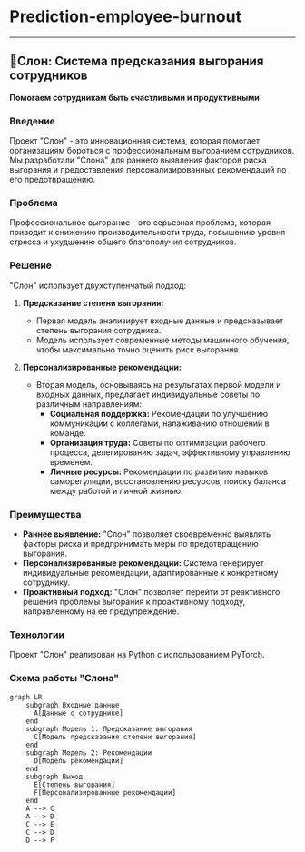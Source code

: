 # Prediction-employee-burnout

---

## 🐘Слон: Система предсказания выгорания сотрудников

**Помогаем сотрудникам быть счастливыми и продуктивными**

### Введение

Проект "Слон" - это инновационная система, которая помогает организациям бороться с профессиональным выгоранием сотрудников.  Мы разработали "Слона" для раннего выявления факторов риска выгорания и предоставления персонализированных рекомендаций по его предотвращению.

### Проблема

Профессиональное выгорание - это серьезная проблема, которая приводит к снижению производительности труда, повышению уровня стресса и ухудшению  общего благополучия сотрудников. 

### Решение

"Слон" использует двухступенчатый подход:

1. **Предсказание степени выгорания:** 
   * Первая модель анализирует входные данные и предсказывает степень выгорания сотрудника. 
   * Модель использует современные методы машинного обучения, чтобы максимально точно оценить риск выгорания.

2. **Персонализированные рекомендации:**
   * Вторая модель, основываясь на результатах первой модели и входных данных, предлагает индивидуальные советы по различным направлениям:
      * **Социальная поддержка:**  Рекомендации по улучшению коммуникации с коллегами, налаживанию  отношений в команде.
      * **Организация труда:** Советы по оптимизации рабочего процесса, делегированию задач, эффективному управлению временем.
      * **Личные ресурсы:**  Рекомендации по развитию навыков саморегуляции,  восстановлению ресурсов, поиску баланса между работой и личной жизнью.

### Преимущества

* **Раннее выявление:**  "Слон" позволяет своевременно выявлять  факторы риска и предпринимать меры по предотвращению выгорания.
* **Персонализированные рекомендации:**  Система генерирует индивидуальные рекомендации, адаптированные к  конкретному  сотруднику.
* **Проактивный подход:**  "Слон"  позволяет  перейти от  реактивного  решения  проблемы  выгорания к  проактивному  подходу, направленному  на  ее  предупреждение.

###  Технологии

Проект "Слон" реализован на Python с использованием PyTorch.

###  Схема работы "Слона"

```mermaid
graph LR
    subgraph Входные данные
      A[Данные о сотруднике]
    end
    subgraph Модель 1: Предсказание выгорания
      C[Модель предсказания степени выгорания]
    end
    subgraph Модель 2: Рекомендации
      D[Модель рекомендаций]
    end
    subgraph Выход
      E[Степень выгорания]
      F[Персонализированные рекомендации]
    end
    A --> C
    A --> D
    C --> E
    C --> D
    D --> F
